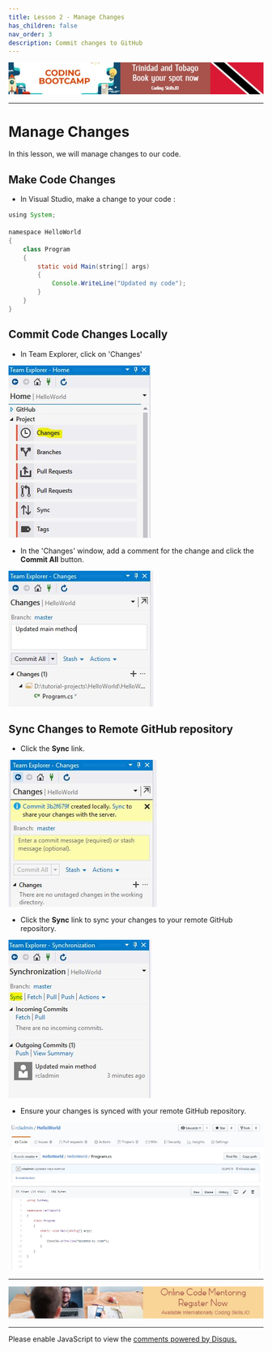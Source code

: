 ```yaml
---
title: Lesson 2 - Manage Changes
has_children: false
nav_order: 3
description: Commit changes to GitHub
---
```


[![ad](../img/bootcamp.jpg)](https://rclapp.com/bootcamp.html)

****

# Manage Changes

In this lesson, we will manage changes to our code.

## Make Code Changes

- In Visual Studio, make a change to your code :

```java
using System;

namespace HelloWorld
{
    class Program
    {
        static void Main(string[] args)
        {
            Console.WriteLine("Updated my code");
        }
    }
}
```

## Commit Code Changes Locally

- In Team Explorer, click on 'Changes'

![img](../img/changes.JPG)

- In the 'Changes' window, add a comment for the change and click the **Commit All** button.

![img](../img/changes2.JPG)

## Sync Changes to Remote GitHub repository

- Click the **Sync** link.

![img](../img/changes3.JPG)

- Click the **Sync** link to sync your changes to your remote GitHub repository.

![img](../img/changes4.JPG)

- Ensure your changes is synced with your remote GitHub repository.

![img](../img/changes5.JPG)

****

[![ad](../img/online-mentoring.jpg)](https://rclapp.com/mentors.html)

****

<div id="disqus_thread"></div>
<script>
var disqus_config = function () {
this.page.url = 'https://github.tutorial.rclapp.com/lessons/lesson2.html';
this.page.identifier = 'a02-02'; 
};
(function() { 
var d = document, s = d.createElement('script');
s.src = 'https://coding-skills-io.disqus.com/embed.js';
s.setAttribute('data-timestamp', +new Date());
(d.head || d.body).appendChild(s);
})();
</script>
<noscript>Please enable JavaScript to view the <a href="https://disqus.com/?ref_noscript">comments powered by Disqus.</a></noscript>